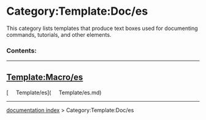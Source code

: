 # Category:Template:Doc/es
This category lists templates that produce text boxes used for documenting commands, tutorials, and other elements.

### Contents:

  ---------------------------------------------------
  [Template:Macro/es](Template:Macro/es.md)
  ---------------------------------------------------

[<img src="images/Property.png" style="width:16px"> Template/es](<img src="images/Property.png" style="width:16px"> Template/es.md)

---
[documentation index](../README.md) > Category:Template:Doc/es
